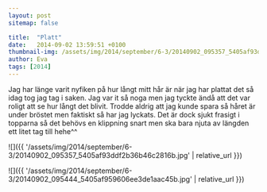 ```yaml
---
layout: post
sitemap: false

title:  "Platt"
date:   2014-09-02 13:59:51 +0100
thumbnail-img: /assets/img/2014/september/6-3/20140902_095357_5405af93ddf2b36b46c2816b.jpg
author: Eva
tags: [2014]
---
```


Jag har länge varit nyfiken på hur långt mitt hår är när jag har plattat det så idag tog jag tag i saken. Jag var it så noga men jag tyckte ändå att det var roligt att se hur långt det blivit. Trodde aldrig att jag kunde spara så håret är under bröstet men faktiskt så har jag lyckats. Det är dock sjukt frasigt i topparna så det behövs en klippning snart men ska bara njuta av längden ett litet tag till hehe^^

![]({{ '/assets/img/2014/september/6-3/20140902_095357_5405af93ddf2b36b46c2816b.jpg'  | relative_url }})

![]({{ '/assets/img/2014/september/6-3/20140902_095444_5405af959606ee3de1aac45b.jpg'  | relative_url }})

